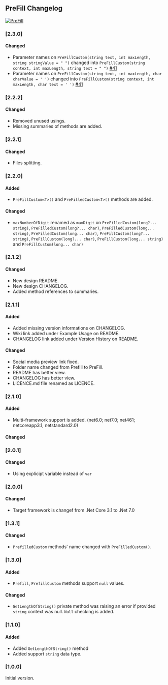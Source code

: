 ## PreFill Changelog
[![PreFill](https://img.shields.io/nuget/v/PreFill.svg)](https://www.nuget.org/packages/PreFill/)

<!--
### [Unreleased]

#### Added

#### Changed

#### Removed
-->

### [2.3.0]
#### Changed
* Parameter names on `PreFillCustom(string text, int maxLength, string stringValue = " ")` changed into `PreFillCustom(string context, int maxLength, string text = " ")` [#41](https://github.com/meokullu/PreFill/issues/40)
* Parameter names on `PreFillCustom(string text, int maxLength, char charValue = ' ')` changed into `PreFillCustom(string context, int maxLength, char text = ' ')` [#41](https://github.com/meokullu/PreFill/issues/40)

### [2.2.2]
#### Changed
* Removed unused usings.
* Missing summaries of methods are added.

### [2.2.1]
#### Changed
* Files splitting.

### [2.2.0]
#### Added
* `PreFillCustom<T>()` and `PreFilledCustom<T>()` methods are added.

#### Changed
* `maxNumberOfDigit` renamed as `maxDigit` on `PreFilledCustom(long?... string)`, `PreFilledCustom(long?... char)`, `PreFilledCustom(long... string)`, `PreFilledCustom(long... char)`, `PreFillCustom(long?... string)`, `PreFillCustom(long?... char)`, `PreFillCustom(long... string)` and `PreFillCustom(long... char)`

### [2.1.2]
#### Changed
* New design README.
* New design CHANGELOG.
* Added method references to summaries.

### [2.1.1]
#### Added
* Added missing version informations on CHANGELOG.
* Wiki link added under Example Usage on README.
* CHANGELOG link added under Version History on README.

#### Changed
* Social media preview link fixed. 
* Folder name changed from Prefill to PreFill.
* README has better view.
* CHANGELOG has better view.
* LICENCE.md file renamed as LICENCE.

### [2.1.0]
#### Added
* Multi-framework support is added. (net6.0; net7.0; net461; netcoreapp3.1; netstandard2.0)

#### Changed

### [2.0.1]
#### Changed
* Using explicipt variable instead of `var`

### [2.0.0]
#### Changed
* Target framework is changef from .Net Core 3.1 to .Net 7.0

### [1.3.1]
#### Changed
* `PrefilledCustom` methods' name changed with `PreFilledCustom()`.

### [1.3.0]
#### Added
* `Prefill`, `PrefillCustom` methods support `null` values.
#### Changed
* `GetLengthOfString()` private method was raising an error if provided `string` context was null. `Null` checking is added.

### [1.1.0]
#### Added
* Added `GetLengthOfString()` method
* Added support `string` data type.

### [1.0.0]
Initial version.
